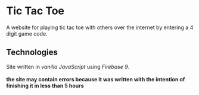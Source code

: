 # Tic Tac Toe
A website for playing tic tac toe with others over the internet by entering a 4 digit game code.

## Technologies
Site written in *vanilla JavaScript* using *Firebase 9*. <br><br>
**the site may contain errors because it was written with the intention of finishing it in less than 5 hours**
